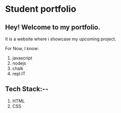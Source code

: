 # Student portfolio

## Hey! Welcome to my portfolio.

It is a website where i showcase my upcoming project.

For Now, I know: 

1. javascript
2. nodejs
3. chalk 
4. repl.IT

## Tech Stack:--
1. HTML
2. CSS

